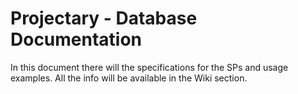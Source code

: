 Projectary - Database Documentation
===================


In this document there will the specifications for the SPs and usage examples. All the info will be available in the Wiki section.
